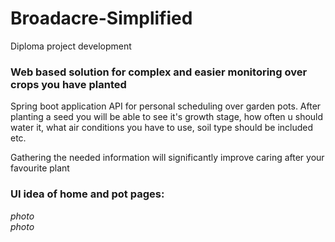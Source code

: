 # Broadacre-Simplified
Diploma project development
### Web based solution for complex and easier monitoring over crops you have planted

Spring boot application API for personal scheduling over garden pots. After planting a seed you will be able to see it's growth stage, how often u should water it, what air conditions you have to use, soil type should be included etc.

Gathering the needed information will significantly improve caring after your favourite plant


### UI idea of home and pot pages:

*photo* \
*photo*
